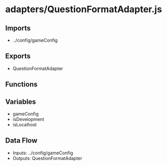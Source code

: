 # adapters/QuestionFormatAdapter.js

## Imports
- ../config/gameConfig

## Exports
- QuestionFormatAdapter

## Functions

## Variables
- gameConfig
- isDevelopment
- isLocalhost

## Data Flow
- Inputs: ../config/gameConfig
- Outputs: QuestionFormatAdapter